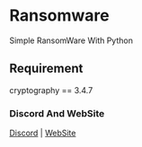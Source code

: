 # Ransomware
Simple RansomWare With Python

## Requirement
cryptography == 3.4.7

### Discord And WebSite
[Discord](https://discord.gg/DK8HQpmFhn) | [WebSite](https://)

